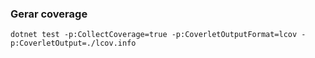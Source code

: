 ### Gerar coverage
```
dotnet test -p:CollectCoverage=true -p:CoverletOutputFormat=lcov -p:CoverletOutput=./lcov.info
```